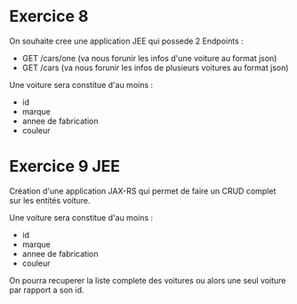 # Exercice 8

On souhaite cree une application JEE qui possede 2 Endpoints :

- GET /cars/one (va nous forunir les infos d'une voiture au format json)
- GET /cars (va nous forunir les infos de plusieurs voitures au format json)

Une voiture sera constitue d'au moins :
- id
- marque
- annee de fabrication
- couleur


# Exercice 9 JEE

Création d'une application JAX-RS qui permet de faire un CRUD complet sur les entités voiture.

Une voiture sera constitue d'au moins :
- id
- marque
- annee de fabrication
- couleur

On pourra recuperer la liste complete des voitures ou alors une seul voiture par rapport a son id.
